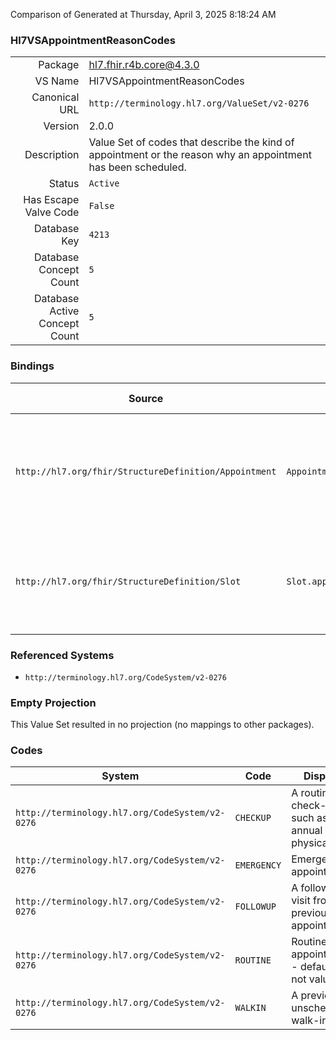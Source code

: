 Comparison of 
Generated at Thursday, April 3, 2025 8:18:24 AM

### Hl7VSAppointmentReasonCodes

|      |     |
| ---: | --- |
| Package | hl7.fhir.r4b.core@4.3.0 |
| VS Name | Hl7VSAppointmentReasonCodes |
| Canonical URL | `http://terminology.hl7.org/ValueSet/v2-0276` |
| Version | 2.0.0 |
| Description | Value Set of codes that describe the kind of appointment or the reason why an appointment has been scheduled. |
| Status | `Active` |
| Has Escape Valve Code | `False` |
| Database Key | `4213` |
| Database Concept Count | `5` |
| Database Active Concept Count | `5` |
### Bindings

| Source | Element | Binding | Strength | Element Short |
| ------ | ------- | ------- | -------- | ------------- |
| `http://hl7.org/fhir/StructureDefinition/Appointment` | `Appointment.appointmentType` | `http://terminology.hl7.org/ValueSet/v2-0276` | `Preferred` | The style of appointment or patient that has been booked in the slot (not service type) |
| `http://hl7.org/fhir/StructureDefinition/Slot` | `Slot.appointmentType` | `http://terminology.hl7.org/ValueSet/v2-0276` | `Preferred` | The style of appointment or patient that may be booked in the slot (not service type) |

### Referenced Systems

* `http://terminology.hl7.org/CodeSystem/v2-0276`
### Empty Projection

This Value Set resulted in no projection (no mappings to other packages).

### Codes

| System | Code | Display |
| ------ | ---- | ------- |
| `http://terminology.hl7.org/CodeSystem/v2-0276` | `CHECKUP` | A routine check-up, such as an annual physical |
| `http://terminology.hl7.org/CodeSystem/v2-0276` | `EMERGENCY` | Emergency appointment |
| `http://terminology.hl7.org/CodeSystem/v2-0276` | `FOLLOWUP` | A follow up visit from a previous appointment |
| `http://terminology.hl7.org/CodeSystem/v2-0276` | `ROUTINE` | Routine appointment - default if not valued |
| `http://terminology.hl7.org/CodeSystem/v2-0276` | `WALKIN` | A previously unscheduled walk-in visit |
